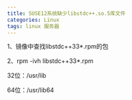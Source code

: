 ```yaml
---
title: SUSE12系统缺少libstdc++.so.5库文件
categories: Linux
tags: linux 服务器
---
```

1、镜像中查找libstdc++33*.rpm的包

2、rpm -ivh libstdc++33*.rpm

32位：/usr/lib

64位：/usr/lib64

